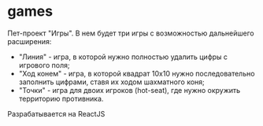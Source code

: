 # games
Пет-проект "Игры". В нем будет три игры с возможностью дальнейшего расширения:
- "Линия" - игра, в которой нужно полностью удалить цифры с игрового поля;
- "Ход конем" - игра, в которой квадрат 10х10 нужно последовательно заполнить цифрами, ставя их ходом шахматного коня;
- "Точки" - игра для двоих игроков (hot-seat), где нужно окружить территорию противника.

Разрабатывается на ReactJS
